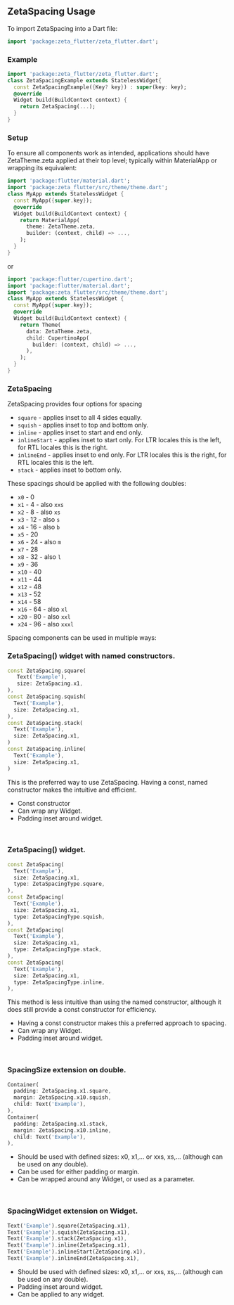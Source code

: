 ## ZetaSpacing Usage

To import ZetaSpacing into a Dart file:

```dart
import 'package:zeta_flutter/zeta_flutter.dart';
```

### Example

```dart
import 'package:zeta_flutter/zeta_flutter.dart';
class ZetaSpacingExample extends StatelessWidget{
  const ZetaSpacingExample({Key? key}) : super(key: key);
  @override
  Widget build(BuildContext context) {
    return ZetaSpacing(...);
  }
}
```

### Setup

To ensure all components work as intended, applications should have ZetaTheme.zeta applied at their top level; typically within MaterialApp or wrapping its equivalent:

```dart
import 'package:flutter/material.dart';
import 'package:zeta_flutter/src/theme/theme.dart';
class MyApp extends StatelessWidget {
  const MyApp({super.key});
  @override
  Widget build(BuildContext context) {
    return MaterialApp(
      theme: ZetaTheme.zeta,
      builder: (context, child) => ...,
    );
  }
}
```

or

```dart
import 'package:flutter/cupertino.dart';
import 'package:flutter/material.dart';
import 'package:zeta_flutter/src/theme/theme.dart';
class MyApp extends StatelessWidget {
  const MyApp({super.key});
  @override
  Widget build(BuildContext context) {
    return Theme(
      data: ZetaTheme.zeta,
      child: CupertinoApp(
        builder: (context, child) => ...,
      ),
    );
  }
}
```

### ZetaSpacing

ZetaSpacing provides four options for spacing

- `square` - applies inset to all 4 sides equally.
- `squish` - applies inset to top and bottom only.
- `inline` - applies inset to start and end only.
- `inlineStart` - applies inset to start only. For LTR locales this is the left, for RTL locales this is the right.
- `inlineEnd` - applies inset to end only. For LTR locales this is the right, for RTL locales this is the left.
- `stack` - applies inset to bottom only.

These spacings should be applied with the following doubles:

- `x0` - 0
- `x1` - 4 - also `xxs`
- `x2` - 8 - also `xs`
- `x3` - 12 - also `s`
- `x4` - 16 - also `b`
- `x5` - 20
- `x6` - 24 - also `m`
- `x7` - 28
- `x8` - 32 - also `l`
- `x9` - 36
- `x10` - 40
- `x11` - 44
- `x12` - 48
- `x13` - 52
- `x14` - 58
- `x16` - 64 - also `xl`
- `x20` - 80 - also `xxl`
- `x24` - 96 - also `xxxl`

Spacing components can be used in multiple ways:

### ZetaSpacing() widget with named constructors.

```dart
const ZetaSpacing.square(
   Text('Example'),
   size: ZetaSpacing.x1,
),
const ZetaSpacing.squish(
  Text('Example'),
  size: ZetaSpacing.x1,
),
const ZetaSpacing.stack(
  Text('Example'),
  size: ZetaSpacing.x1,
)
const ZetaSpacing.inline(
  Text('Example'),
  size: ZetaSpacing.x1,
)
```

This is the preferred way to use ZetaSpacing. Having a const, named constructor makes the intuitive and efficient.

- Const constructor
- Can wrap any Widget.
- Padding inset around widget.

</br>

### ZetaSpacing() widget.

```dart
const ZetaSpacing(
  Text('Example'),
  size: ZetaSpacing.x1,
  type: ZetaSpacingType.square,
),
const ZetaSpacing(
  Text('Example'),
  size: ZetaSpacing.x1,
  type: ZetaSpacingType.squish,
),
const ZetaSpacing(
  Text('Example'),
  size: ZetaSpacing.x1,
  type: ZetaSpacingType.stack,
),
const ZetaSpacing(
  Text('Example'),
  size: ZetaSpacing.x1,
  type: ZetaSpacingType.inline,
),
```

This method is less intuitive than using the named constructor, although it does still provide a const constructor for efficiency.

- Having a const constructor makes this a preferred approach to spacing.
- Can wrap any Widget.
- Padding inset around widget.

</br>

### SpacingSize extension on double.

```dart
Container(
  padding: ZetaSpacing.x1.square,
  margin: ZetaSpacing.x10.squish,
  child: Text('Example'),
),
Container(
  padding: ZetaSpacing.x1.stack,
  margin: ZetaSpacing.x10.inline,
  child: Text('Example'),
),
```

- Should be used with defined sizes: x0, x1,... or xxs, xs,... (although can be used on any double).
- Can be used for either padding or margin.
- Can be wrapped around any Widget, or used as a parameter.

</br>

### SpacingWidget extension on Widget.

```dart
Text('Example').square(ZetaSpacing.x1),
Text('Example').squish(ZetaSpacing.x1),
Text('Example').stack(ZetaSpacing.x1),
Text('Example').inline(ZetaSpacing.x1),
Text('Example').inlineStart(ZetaSpacing.x1),
Text('Example').inlineEnd(ZetaSpacing.x1),
```

- Should be used with defined sizes: x0, x1,... or xxs, xs,... (although can be used on any double).
- Padding inset around widget.
- Can be applied to any widget.
